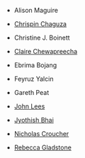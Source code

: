 - Alison Maguire

- [Chrispin Chaguza](https://medicine.yale.edu/profile/chrispin_chaguza/)

- Christine J. Boinett

- [Claire Chewapreecha](https://www.tropicalmedicine.ox.ac.uk/team/claire-chewapreecha)

- Ebrima Bojang

- Feyruz Yalcin

- Gareth Peat

- [John Lees](https://www.imperial.ac.uk/people/j.lees)

- [Jyothish Bhai](https://www.ebi.ac.uk/about/people/jyothish-bhai)

- [Nicholas Croucher](https://www.imperial.ac.uk/people/n.croucher)

- [Rebecca Gladstone](https://www.linkedin.com/in/rebecca-gladstone-31a52325/)
